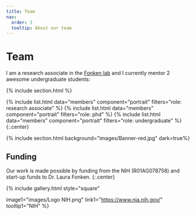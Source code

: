 ```yaml
---
title: Team
nav:
  order: 3
  tooltip: About our team
---
```


# <i class="fas fa-users"></i>Team

I am a research associate in the [Fonken lab](https://www.fonkenlab.com/) and I currently mentor 2 awesome undergraduate students:

{% include section.html %}

{%
  include list.html
  data="members"
  component="portrait"
  filters="role: research associate"
%}
{%
  include list.html
  data="members"
  component="portrait"
  filters="role: phd"
%}
{%
  include list.html
  data="members"
  component="portrait"
  filters="role: undergraduate"
%}
{:.center}

{% include section.html background="images/Banner-red.jpg" dark=true%}

<!-- {% include section.html %}

## Join

#### Post Dogtoral Researcher

Lorem ipsum dolor sit amet, consectetur adipiscing elit, sed do eiusmod tempor incididunt ut labore et dolore magna aliqua.

- 3+ (dog) years experience managing bone portfolios
- Strong desire to learn tricks and go on walkies
- Aptitude to sit and stay

{% include link.html type="external" link="https://google.com/" text="Apply Now" icon="" style="button" %}
{:.center} -->
<!-- 
{% include section.html %} -->

## Funding

Our work is made possible by funding from the NIH (R01AG078758) and start-up funds to Dr. Laura Fonken.
{:.center}

{%
  include gallery.html
  style="square"

  image1="images/Logo NIH.png"
  link1="https://www.nia.nih.gov/"
  tooltip1="NIH"
%}
